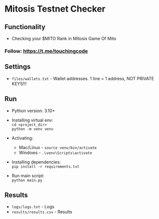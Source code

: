 # Mitosis Testnet Checker

## Functionality

- Checking your $MITO Rank in Mitosis Game Of Mito

### Follow: https://t.me/touchingcode

## Settings
- `files/wallets.txt` - Wallet addresses. 1 line = 1 address, NOT PRIVATE KEYS!!!

## Run

- Python version: 3.10+

- Installing virtual env: \
`cd <project_dir>` \
`python -m venv venv`

- Activating: 
    - Mac/Linux - `source venv/bin/activate` 
    - Windows - `.\venv\Scripts\activate` 

- Installing dependencies: \
`pip install -r requirements.txt`

- Run main script: \
`python main.py`

## Results
- `logs/logs.txt` - Logs
- `results/results.csv` - Results